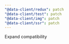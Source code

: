 ```yaml
---
"@data-client/redux": patch
"@data-client/test": patch
"@data-client/img": patch
"@data-client/ssr": patch
---
```


Expand compatibility
